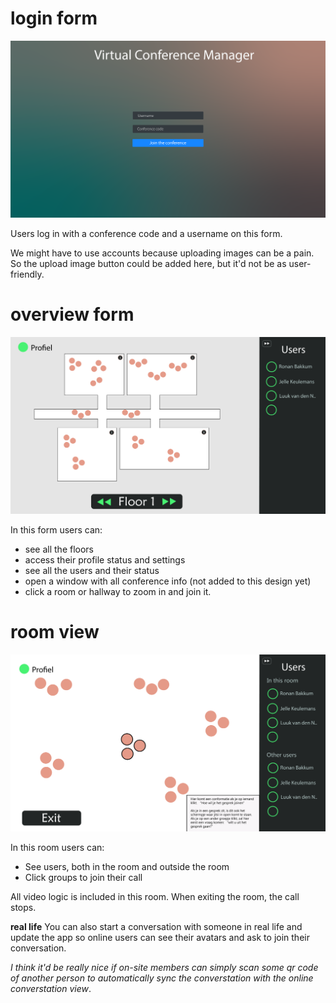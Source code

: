 # login form


![](./TTC_conference_schets1_login.png)

Users log in with a conference code and a username on this form.


We might have to use accounts because uploading images can be a pain. So the upload image button could be added here, but it'd not be as user-friendly.

# overview form

![](./TTC_conference_schets1_overview.png)

In this form users can:
- see all the floors
- access their profile status and settings
- see all the users and their status
- open a window with all conference info (not added to this design yet)
- click a room or hallway to zoom in and join it.

# room view

![](./TTC_conference_schets1_roomview.png)

In this room users can:
- See users, both in the room and outside the room
- Click groups to join their call

All video logic is included in this room. When exiting the room, the call stops.

**real life**
You can also start a conversation with someone in real life and update the app so online users can see their avatars and ask to join their conversation. 

*I think it'd be really nice if on-site members can simply scan some qr code of another person to automatically sync the converstation with the online converstation view*.
